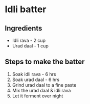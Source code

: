 
# Idli batter



## Ingredients

- Idli rava - 2 cup
- Urad daal - 1 cup



## Steps to make the batter

 1. Soak idli rava - 6 hrs
 2. Soak urad daal - 6 hrs
 3. Grind urad daal to a fine paste
 4. Mix the urad daal & idli rava
 5. Let it ferment over night
